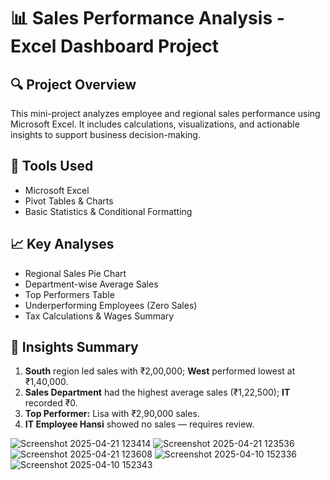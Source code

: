 # 📊 Sales Performance Analysis - Excel Dashboard Project

## 🔍 Project Overview
This mini-project analyzes employee and regional sales performance using Microsoft Excel. It includes calculations, visualizations, and actionable insights to support business decision-making.

## 🧰 Tools Used
- Microsoft Excel
- Pivot Tables & Charts
- Basic Statistics & Conditional Formatting

## 📈 Key Analyses
- Regional Sales Pie Chart
- Department-wise Average Sales
- Top Performers Table
- Underperforming Employees (Zero Sales)
- Tax Calculations & Wages Summary

## 📌 Insights Summary
1. **South** region led sales with ₹2,00,000; **West** performed lowest at ₹1,40,000.
2. **Sales Department** had the highest average sales (₹1,22,500); **IT** recorded ₹0.
3. **Top Performer:** Lisa with ₹2,90,000 sales.
4. **IT Employee Hansi** showed no sales — requires review.

![Screenshot 2025-04-21 123414](https://github.com/user-attachments/assets/05b3d1cf-03f7-4a73-b8b0-c2fd4a2740f5)
![Screenshot 2025-04-21 123536](https://github.com/user-attachments/assets/a7e0a81d-a269-4455-b2f3-e9079efdc5dd)
![Screenshot 2025-04-21 123608](https://github.com/user-attachments/assets/1c243ee4-7be1-467e-849b-f00f9fdffec6)
![Screenshot 2025-04-10 152336](https://github.com/user-attachments/assets/aef263b6-9ad5-409e-8bd8-9ab7e51f557e)
![Screenshot 2025-04-10 152343](https://github.com/user-attachments/assets/5a5cd077-d81a-44c0-952a-ef84bd48ddd8)
